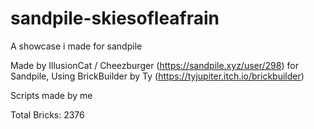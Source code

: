 # sandpile-skiesofleafrain
A showcase i made for sandpile

Made by IllusionCat / Cheezburger (https://sandpile.xyz/user/298) for Sandpile, Using BrickBuilder by Ty (https://tyjupiter.itch.io/brickbuilder)

Scripts made by me

Total Bricks: 2376
